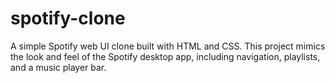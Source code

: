 # spotify-clone
A simple Spotify web UI clone built with HTML and CSS. This project mimics the look and feel of the Spotify desktop app, including navigation, playlists, and a music player bar.
